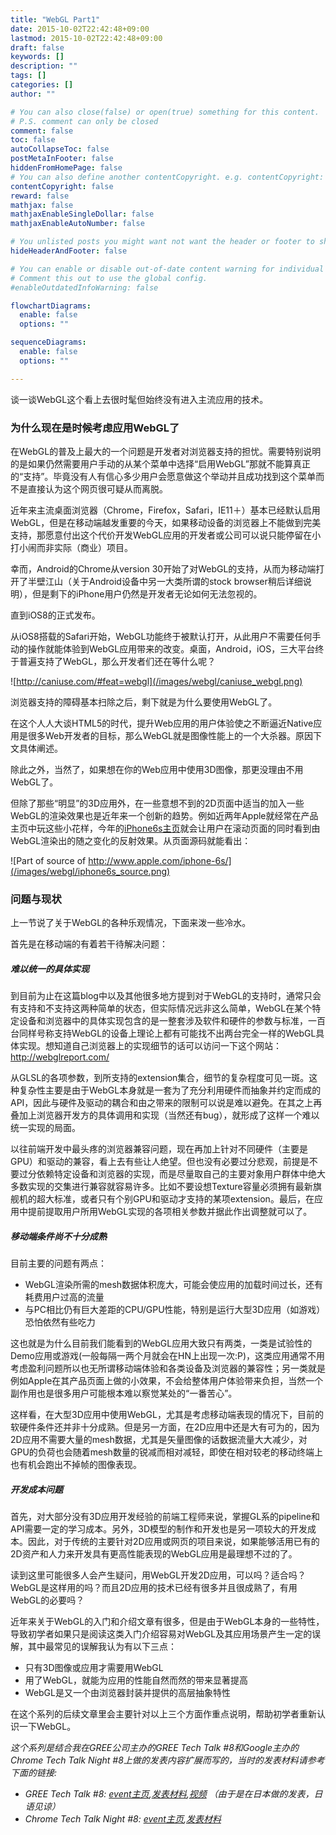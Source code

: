```yaml
---
title: "WebGL Part1"
date: 2015-10-02T22:42:48+09:00
lastmod: 2015-10-02T22:42:48+09:00
draft: false
keywords: []
description: ""
tags: []
categories: []
author: ""

# You can also close(false) or open(true) something for this content.
# P.S. comment can only be closed
comment: false
toc: false
autoCollapseToc: false
postMetaInFooter: false
hiddenFromHomePage: false
# You can also define another contentCopyright. e.g. contentCopyright: "This is another copyright."
contentCopyright: false
reward: false
mathjax: false
mathjaxEnableSingleDollar: false
mathjaxEnableAutoNumber: false

# You unlisted posts you might want not want the header or footer to show
hideHeaderAndFooter: false

# You can enable or disable out-of-date content warning for individual post.
# Comment this out to use the global config.
#enableOutdatedInfoWarning: false

flowchartDiagrams:
  enable: false
  options: ""

sequenceDiagrams: 
  enable: false
  options: ""

---
```


谈一谈WebGL这个看上去很时髦但始终没有进入主流应用的技术。

### 为什么现在是时候考虑应用WebGL了

在WebGL的普及上最大的一个问题是开发者对浏览器支持的担忧。需要特别说明的是如果仍然需要用户手动的从某个菜单中选择“启用WebGL”那就不能算真正的“支持”。毕竟没有人有信心多少用户会愿意做这个举动并且成功找到这个菜单而不是直接认为这个网页很可疑从而离脱。

<!--more-->

近年来主流桌面浏览器（Chrome，Firefox，Safari，IE11＋）基本已经默认启用WebGL，但是在移动端越发重要的今天，如果移动设备的浏览器上不能做到完美支持，那愿意付出这个代价开发WebGL应用的开发者或公司可以说只能停留在小打小闹而非实际（商业）项目。

幸而，Android的Chrome从version 30开始了对WebGL的支持，从而为移动端打开了半壁江山（关于Android设备中另一大类所谓的stock browser稍后详细说明），但是剩下的iPhone用户仍然是开发者无论如何无法忽视的。

直到iOS8的正式发布。

从iOS8搭载的Safari开始，WebGL功能终于被默认打开，从此用户不需要任何手动的操作就能体验到WebGL应用带来的改变。桌面，Android，iOS，三大平台终于普遍支持了WebGL，那么开发者们还在等什么呢？

![http://caniuse.com/#feat=webgl](/images/webgl/caniuse_webgl.png)

浏览器支持的障碍基本扫除之后，剩下就是为什么要使用WebGL了。

在这个人人大谈HTML5的时代，提升Web应用的用户体验使之不断逼近Native应用是很多Web开发者的目标，那么WebGL就是图像性能上的一个大杀器。原因下文具体阐述。

除此之外，当然了，如果想在你的Web应用中使用3D图像，那更没理由不用WebGL了。

但除了那些“明显”的3D应用外，在一些意想不到的2D页面中适当的加入一些WebGL的渲染效果也是近年来一个创新的趋势。例如近两年Apple就经常在产品主页中玩这些小花样，今年的[iPhone6s主页](http://www.apple.com/iphone-6s/)就会让用户在滚动页面的同时看到由WebGL渲染出的随之变化的反射效果。从页面源码就能看出：

![Part of source of http://www.apple.com/iphone-6s/](/images/webgl/iphone6s_source.png)

### 问题与现状

上一节说了关于WebGL的各种乐观情况，下面来泼一些冷水。

首先是在移动端的有着若干待解决问题：

##### 难以统一的具体实现

到目前为止在这篇blog中以及其他很多地方提到对于WebGL的支持时，通常只会有支持和不支持这两种简单的状态，但实际情况远非这么简单，WebGL在某个特定设备和浏览器中的具体实现包含的是一整套涉及软件和硬件的参数与标准，一百台同样号称支持WebGL的设备上理论上都有可能找不出两台完全一样的WebGL具体实现。想知道自己浏览器上的实现细节的话可以访问一下这个网站：http://webglreport.com/

从GLSL的各项参数，到所支持的extension集合，细节的复杂程度可见一斑。这种复杂性主要是由于WebGL本身就是一套为了充分利用硬件而抽象并约定而成的API，因此与硬件及驱动的耦合和由之带来的限制可以说是难以避免。在其之上再叠加上浏览器开发方的具体调用和实现（当然还有bug），就形成了这样一个难以统一实现的局面。

以往前端开发中最头疼的浏览器兼容问题，现在再加上针对不同硬件（主要是GPU）和驱动的兼容，看上去有些让人绝望。但也没有必要过分悲观，前提是不要过分依赖特定设备和浏览器的实现，而是尽量取自己的主要对象用户群体中绝大多数实现的交集进行兼容就容易许多。比如不要设想Texture容量必须拥有最新旗舰机的超大标准，或者只有个别GPU和驱动才支持的某项extension。最后，在应用中提前提取用户所用WebGL实现的各项相关参数并据此作出调整就可以了。

##### 移动端条件尚不十分成熟

目前主要的问题有两点：

* WebGL渲染所需的mesh数据体积庞大，可能会使应用的加载时间过长，还有耗费用户过高的流量
* 与PC相比仍有巨大差距的CPU/GPU性能，特别是运行大型3D应用（如游戏）恐怕依然有些吃力

这也就是为什么目前我们能看到的WebGL应用大致只有两类，一类是试验性的Demo应用或游戏(一般每隔一两个月就会在HN上出现一次:P)，这类应用通常不用考虑盈利问题所以也无所谓移动端体验和各类设备及浏览器的兼容性；另一类就是例如Apple在其产品页面上做的小效果，不会给整体用户体验带来负担，当然一个副作用也是很多用户可能根本难以察觉某处的“一番苦心”。

这样看，在大型3D应用中使用WebGL，尤其是考虑移动端表现的情况下，目前的软硬件条件还并非十分成熟。但是另一方面，在2D应用中还是大有可为的，因为2D应用不需要大量的mesh数据，尤其是矢量图像的话数据流量大大减少，对GPU的负荷也会随着mesh数量的锐减而相对减轻，即使在相对较老的移动终端上也有机会跑出不掉帧的图像表现。

##### 开发成本问题

首先，对大部分没有3D应用开发经验的前端工程师来说，掌握GL系的pipeline和API需要一定的学习成本。另外，3D模型的制作和开发也是另一项较大的开发成本。因此，对于传统的主要针对2D应用或网页的项目来说，如果能够活用已有的2D资产和人力来开发具有更高性能表现的WebGL应用是最理想不过的了。


读到这里可能很多人会产生疑问，用WebGL开发2D应用，可以吗？适合吗？WebGL是这样用的吗？而且2D应用的技术已经有很多并且很成熟了，有用WebGL的必要吗？

近年来关于WebGL的入门和介绍文章有很多，但是由于WebGL本身的一些特性，导致初学者如果只是阅读这类入门介绍容易对WebGL及其应用场景产生一定的误解，其中最常见的误解我认为有以下三点：

* 只有3D图像或应用才需要用WebGL
* 用了WebGL，就能为应用的性能自然而然的带来显著提高
* WebGL是又一个由浏览器封装并提供的高层抽象特性

在这个系列的后续文章里会主要针对以上三个方面作重点说明，帮助初学者重新认识一下WebGL。

*这个系列是结合我在GREE公司主办的GREE Tech Talk #8和Google主办的Chrome Tech Talk Night #8上做的发表内容扩展而写的，当时的发表材料请参考下面的链接:*

* *GREE Tech Talk #8: [event主页](http://techtalk.labs.gree.jp/08/),[发表材料](http://www.slideshare.net/GuangyaoLiu/you-dont-know-webgl),[视频](https://youtu.be/rF1NgSxg-9o) （由于是在日本做的发表，日语见谅）*
* *Chrome Tech Talk Night #8: [event主页](http://googledevjp.blogspot.jp/2015/07/chrome-tech-talk-night-8.html),[发表材料](http://www.slideshare.net/greetech/beating-canvas-2-d-in-its-own-territory-webgltesspathy)*